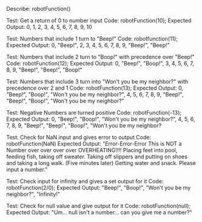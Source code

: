 Describe: robotFunction()

Test: Get a return of 0 to number input
Code:
robotFunction(10);
Expected Output: 0, 1, 2, 3, 4, 5, 6, 7, 8, 9, 10

Test: Numbers that include 1 turn to "Beep!"
Code:
robotfunction(11);
Expected Output: 0, "Beep!", 2, 3, 4, 5, 6, 7, 8, 9, "Beep!", "Beep!"

Test: Numbers that include 2 turn to "Boop!" with precedence over "Beep!"
Code:
robotFunction(12);
Expected Output: 0, "Beep!", "Boop!", 3, 4, 5, 6, 7, 8, 9, "Beep!", "Beep!", "Boop!"

Test: Numbers that include 3 turn into "Won't you be my neighbor?" with precedence over 2 and 1
Code:
robotFunction(13);
Expected Output: 0, "Beep!", "Boop!", "Won't you be my neighbor?", 4, 5, 6, 7, 8, 9, "Beep!", "Beep!", "Boop!", "Won't you be my neighbor?"

Test: Negative Numbers are turned positive
Code:
robotFunction(-13);
Expected Output: 0, "Beep!", "Boop!", "Won't you be my neighbor?", 4, 5, 6, 7, 8, 9, "Beep!", "Beep!", "Boop!", "Won't you be my neighbor?

Test: Check for NaN input and gives error to output
Code:
robotFunction(NaN)
Expected Output: "Error-Error-Error This is NOT a Number over over over over OVERHEATING!!!! Placing feet into pool, feeding fish, taking off sweater. Taking off slippers and putting on shoes and taking a long walk. (Five minutes later) Getting water and snack. Please input a number."

Test: Check input for infinity and gives a set output for it
Code:
robotFunction(2/0);
Expected Output: "Beep!", "Boop!", "Won't you be my neighbor?", "Infinity!"

Test: Check for null value and give output for it
Code:
robotFunction(null);
Expected Output: "Um... null isn't a number... can you give me a number?"